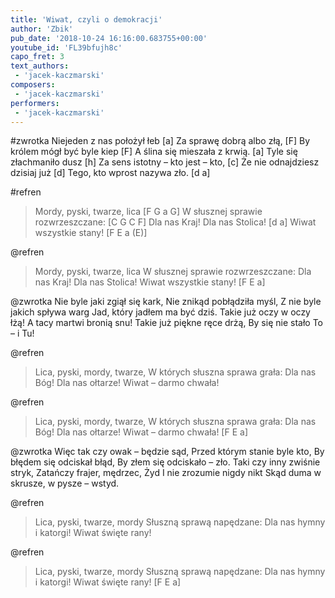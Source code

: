 ```yaml
---
title: 'Wiwat, czyli o demokracji'
author: 'Zbik'
pub_date: '2018-10-24 16:16:00.683755+00:00'
youtube_id: 'FL39bfujh8c'
capo_fret: 3
text_authors:
 - 'jacek-kaczmarski'
composers:
 - 'jacek-kaczmarski'
performers:
 - 'jacek-kaczmarski'
---
```


#zwrotka
Niejeden z nas położył łeb [a]
Za sprawę dobrą albo złą, [F]
By królem mógł być byle kiep [F]
A ślina się mieszała z krwią. [a]
Tyle się złachmaniło dusz [h]
Za sens istotny – kto jest – kto, [c]
Że nie odnajdziesz dzisiaj już [d]
Tego, kto wprost nazywa zło. [d a]
 
#refren
>Mordy, pyski, twarze, lica [F G a G]
>W słusznej sprawie rozwrzeszczane: [C G C F]
>Dla nas Kraj! Dla nas Stolica! [d a]
>Wiwat wszystkie stany! [F E a (E)]
 
@refren
>Mordy, pyski, twarze, lica
>W słusznej sprawie rozwrzeszczane:
>Dla nas Kraj! Dla nas Stolica!
>Wiwat wszystkie stany! [F E a]
 
@zwrotka
Nie byle jaki zgiął się kark,
Nie znikąd pobłądziła myśl,
Z nie byle jakich spływa warg
Jad, który jadłem ma być dziś.
Takie już oczy w oczy łżą!
A tacy martwi bronią snu!
Takie już piękne ręce drżą,
By się nie stało To – i Tu!
 
@refren
>Lica, pyski, mordy, twarze,
>W których słuszna sprawa grała:
>Dla nas Bóg! Dla nas ołtarze!
>Wiwat – darmo chwała!
 
@refren
>Lica, pyski, mordy, twarze,
>W których słuszna sprawa grała:
>Dla nas Bóg! Dla nas ołtarze!
>Wiwat – darmo chwała! [F E a]
 
@zwrotka
Więc tak czy owak – będzie sąd,
Przed którym stanie byle kto,
By błędem się odciskał błąd,
By złem się odciskało – zło.
Taki czy inny zwiśnie stryk,
Zatańczy frajer, mędrzec, Żyd
I nie zrozumie nigdy nikt
Skąd duma w skrusze, w pysze – wstyd.
 
@refren
>Lica, pyski, twarze, mordy
>Słuszną sprawą napędzane:
>Dla nas hymny i katorgi!
>Wiwat święte rany!
 
@refren
>Lica, pyski, twarze, mordy
>Słuszną sprawą napędzane:
>Dla nas hymny i katorgi!
>Wiwat święte rany! [F E a]
